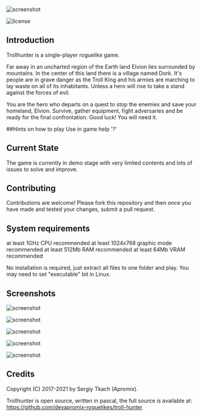![screenshot](https://github.com/devapromix-roguelikes/troll-hunter/blob/master/screenshots/logo.png)

![license](https://img.shields.io/npm/l/express.svg)

## Introduction
Trollhunter is a single-player roguelike game.

Far away in an uncharted region of the Earth land Elvion lies surrounded by mountains. In the center of this land there is a village named Dork. It's people are in grave danger as the Troll King and his armies are marching to lay waste on all of its inhabitants. Unless a hero will rise to take a stand against the forces of evil.

You are the hero who departs on a quest to stop the enemies and save your homeland, Elvion. Survive, gather equipment, fight adversaries and be ready for the final confrontation. Good luck! You will need it.

##Hints on how to play
Use in game help '?'

## Current State
The game is currently in demo stage with very limited contents and lots of issues to solve and improve.

## Contributing
Contributions are welcome! Please fork this repository and then once you have made and tested your changes, submit a pull request.

## System requirements

at least 1GHz CPU recommended
at least 1024x768 graphic mode recommended
at least 512Mb RAM recommended
at least 64Mb VRAM recommended

No installation is required, just extract all files to one folder and play.
You may need to set "executable" bit in Linux.

## Screenshots
![screenshot](https://github.com/devapromix-roguelikes/troll-hunter/blob/master/screenshots/screenshot_1.png)

![screenshot](https://github.com/devapromix-roguelikes/troll-hunter/blob/master/screenshots/screenshot_2.png)

![screenshot](https://github.com/devapromix-roguelikes/troll-hunter/blob/master/screenshots/screenshot_3.png)

![screenshot](https://github.com/devapromix-roguelikes/troll-hunter/blob/master/screenshots/screenshot_4.png)

![screenshot](https://github.com/devapromix-roguelikes/troll-hunter/blob/master/screenshots/screenshot_5.png)

## Credits
Copyright (C) 2017-2021 by Sergiy Tkach (Apromix).

Trollhunter is open source, written in pascal, the full source is available at:
https://github.com/devapromix-roguelikes/troll-hunter
